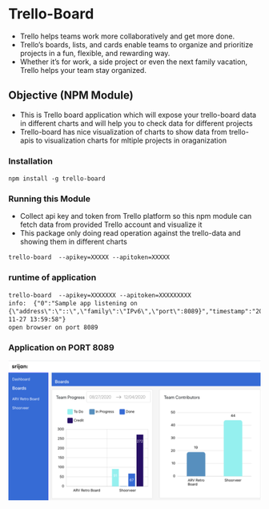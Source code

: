 # Trello-Board

- Trello helps teams work more collaboratively and get more done.
- Trello’s boards, lists, and cards enable teams to organize and prioritize projects in a fun, flexible, and rewarding way.
- Whether it’s for work, a side project or even the next family vacation, Trello helps your team stay organized.

## Objective (NPM Module)
- This is Trello board application which will expose your trello-board data in different charts and will help you to check data for different projects
- Trello-board has nice visualization of charts to show data from trello-apis to visualization charts for mltiple projects in oraganization

### Installation 

```
npm install -g trello-board
```

### Running this Module
- Collect api key and token from Trello platform so this npm module can fetch data from provided Trello account and visualize it
- This package only doing read operation against the trello-data and showing them in different charts 
```
trello-board  --apikey=XXXXX --apitoken=XXXXX
```
### runtime of application
```
trello-board  --apikey=XXXXXXX --apitoken=XXXXXXXXX
info:  {"0":"Sample app listening on {\"address\":\"::\",\"family\":\"IPv6\",\"port\":8089}","timestamp":"2020-11-27 13:59:58"}
open browser on port 8089 
```
### Application on PORT 8089

![alt text](./screens/sample.png "Trello UI")























